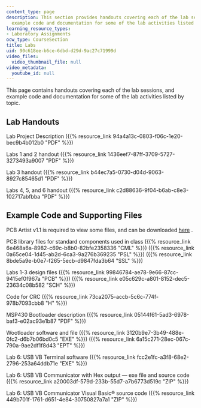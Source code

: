 ```yaml
---
content_type: page
description: This section provides handouts covering each of the lab sessions, and
  example code and documentation for some of the lab activities listed by topic.
learning_resource_types:
- Laboratory Assignments
ocw_type: CourseSection
title: Labs
uid: 90c618ee-b6ce-6dbd-d29d-9ac27c71999d
video_files:
  video_thumbnail_file: null
video_metadata:
  youtube_id: null
---
```


This page contains handouts covering each of the lab sessions, and example code and documentation for some of the lab activities listed by topic.

Lab Handouts
------------

Lab Project Description ({{% resource_link 94a4a13c-0803-f06c-1e20-bec9b4b012b0 "PDF" %}})

Labs 1 and 2 handout ({{% resource_link 1436eef7-87ff-3709-5727-3273493a9007 "PDF" %}})

Lab 3 handout ({{% resource_link b44ec7a5-0730-d04d-9063-8927c85465d1 "PDF" %}})

Labs 4, 5, and 6 handout ({{% resource_link c2d88636-9f04-b6ab-c8e3-102717abfbba "PDF" %}})

Example Code and Supporting Files
---------------------------------

PCB Artist v1.1 is required to view some files, and can be downloaded [here](http://www.download.com/PCB-Artist/3000-6677_4-10712335.html) .

PCB library files for standard components used in class ({{% resource_link 6e468a6a-8982-c69c-b8b0-82bfe2358336 "CML" %}}) ({{% resource_link 0a65ce04-1d45-ab2d-6ca3-9a276b369235 "PSL" %}}) ({{% resource_link 8bde5a9e-b0e7-f265-5ecb-d9847fda3b64 "SSL" %}})

Labs 1-3 design files ({{% resource_link 99846784-ae78-9e66-87cc-9415ef0f967a "PCB" %}}) ({{% resource_link e05c629c-a801-8152-dec5-23634c08b582 "SCH" %}})

Code for CRC ({{% resource_link 73ca2075-accb-5c6c-774f-978b7093cbb8 "H" %}})

MSP430 Bootloader description ({{% resource_link 05144f61-5ad3-6978-baf3-e02ac93e1b87 "PDF" %}})

Wootloader software and file ({{% resource_link 3120b9e7-3b49-488e-0fc2-d6b7b06bd0c5 "EXE" %}}) ({{% resource_link 6a15c271-28ec-067c-790a-9ae2df1f8d43 "EPT" %}})

Lab 6: USB VB Terminal software ({{% resource_link fcc2e1fc-a3f8-68e2-2796-253a64ddb71e "EXE" %}})

Lab 6: USB VB Communicator with Hex output — exe file and source code ({{% resource_link a20003df-579d-233b-55d7-a7b6773d519c "ZIP" %}})

Lab 6: USB VB Communicator Visual Basic® source code ({{% resource_link 449b701f-1761-d651-4e84-30750827a7a1 "ZIP" %}})